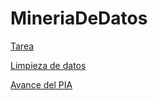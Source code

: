 # MineriaDeDatos
[Tarea](https://github.com/OpheliaVlzqz/MineriaDatos/blob/main/BasesDeDatos.pdf)

[Limpieza de datos](https://github.com/OpheliaVlzqz/MineriaDatos/blob/main/Ej_Limpieza_Equipo10.ipynb)

[Avance del PIA](https://github.com/OpheliaVlzqz/MineriaDatos/blob/main/Avance1_PIA_10.ipynb)
